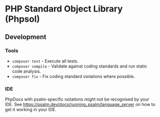 # PHP Standard Object Library (Phpsol)

## Development
### Tools
* `composer test` - Execute all tests.
* `composer compile` - Validate against coding standards and run static code analysis.
* `composer fix` - Fix coding standard violations where possible.

### IDE
PhpDocs with psalm-specific notations might not be recognised by your IDE. See https://psalm.dev/docs/running_psalm/language_server on how to get it working in your IDE.
